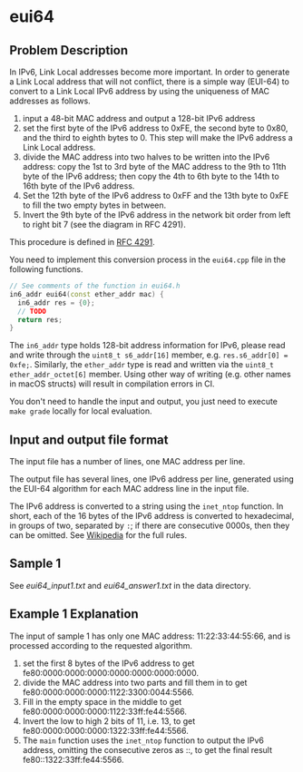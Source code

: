 # eui64

## Problem Description

In IPv6, Link Local addresses become more important. In order to generate a Link Local address that will not conflict, there is a simple way (EUI-64) to convert to a Link Local IPv6 address by using the uniqueness of MAC addresses as follows.

1. input a 48-bit MAC address and output a 128-bit IPv6 address
2. set the first byte of the IPv6 address to 0xFE, the second byte to 0x80, and the third to eighth bytes to 0. This step will make the IPv6 address a Link Local address.
3. divide the MAC address into two halves to be written into the IPv6 address: copy the 1st to 3rd byte of the MAC address to the 9th to 11th byte of the IPv6 address; then copy the 4th to 6th byte to the 14th to 16th byte of the IPv6 address.
4. Set the 12th byte of the IPv6 address to 0xFF and the 13th byte to 0xFE to fill the two empty bytes in between.
5. Invert the 9th byte of the IPv6 address in the network bit order from left to right bit 7 (see the diagram in RFC 4291).

This procedure is defined in [RFC 4291](https://datatracker.ietf.org/doc/html/rfc4291).

You need to implement this conversion process in the `eui64.cpp` file in the following functions.

```cpp
// See comments of the function in eui64.h
in6_addr eui64(const ether_addr mac) {
  in6_addr res = {0};
  // TODO
  return res;
}
```

The `in6_addr` type holds 128-bit address information for IPv6, please read and write through the `uint8_t s6_addr[16]` member, e.g. `res.s6_addr[0] = 0xfe;`. Similarly, the `ether_addr` type is read and written via the `uint8_t ether_addr_octet[6]` member. Using other way of writing (e.g. other names in macOS structs) will result in compilation errors in CI.

You don't need to handle the input and output, you just need to execute `make grade` locally for local evaluation.

## Input and output file format

The input file has a number of lines, one MAC address per line.

The output file has several lines, one IPv6 address per line, generated using the EUI-64 algorithm for each MAC address line in the input file.

The IPv6 address is converted to a string using the `inet_ntop` function. In short, each of the 16 bytes of the IPv6 address is converted to hexadecimal, in groups of two, separated by `:`; if there are consecutive 0000s, then they can be omitted. See [Wikipedia](https://en.wikipedia.org/wiki/IPv6_address#Representation) for the full rules.

## Sample 1

See *eui64_input1.txt* and *eui64_answer1.txt* in the data directory.

## Example 1 Explanation

The input of sample 1 has only one MAC address: 11:22:33:44:55:66, and is processed according to the requested algorithm.

1. set the first 8 bytes of the IPv6 address to get fe80:0000:0000:0000:0000:0000:0000:0000.
2. divide the MAC address into two parts and fill them in to get fe80:0000:0000:0000:1122:3300:0044:5566.
3. Fill in the empty space in the middle to get fe80:0000:0000:0000:1122:33ff:fe44:5566.
4. Invert the low to high 2 bits of 11, i.e. 13, to get fe80:0000:0000:0000:1322:33ff:fe44:5566.
5. The `main` function uses the `inet_ntop` function to output the IPv6 address, omitting the consecutive zeros as ::, to get the final result fe80::1322:33ff:fe44:5566.
